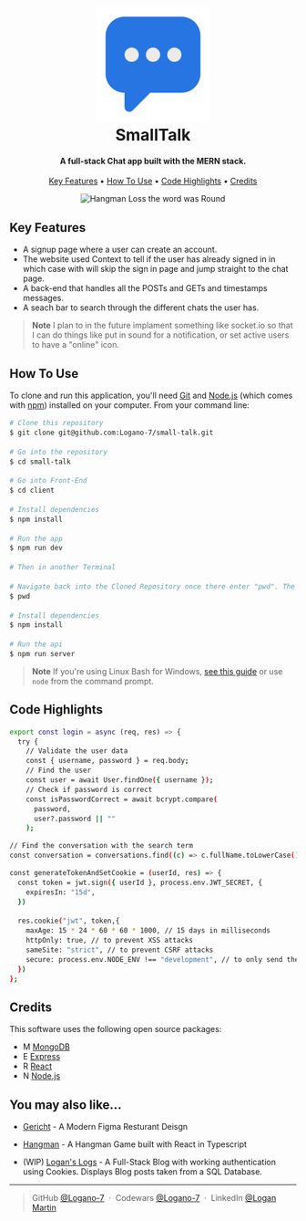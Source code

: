 <h1 align="center">
  <br>
  <img src='./src/assets/images/chat-icon.png' alt="Chat Icon" width="200">
  <br>
  SmallTalk
  <br>
</h1>

<h4 align="center">A full-stack Chat app built with the MERN stack.</h4>

<p align="center">
  <a href="#key-features">Key Features</a> •
  <a href="#how-to-use">How To Use</a> •
  <a href="#code-highlights">Code Highlights</a> •
  <a href="#credits">Credits</a>
</p>

<div align="center">
<img src='./src/assets/images/AppScreenshot .png' alt="Hangman Loss the word was Round" width="500" >
</div>

## Key Features

- A signup page where a user can create an account.
- The website used Context to tell if the user has already signed in in which case with will skip the sign in page and jump straight to the chat page.
- A back-end that handles all the POSTs and GETs and timestamps messages.
- A seach bar to search through the different chats the user has.
> **Note**
> I plan to in the future implament something like socket.io so that I can do things like put in sound for a notification, or set active users to have a "online" icon.

## How To Use

To clone and run this application, you'll need [Git](https://git-scm.com) and [Node.js](https://nodejs.org/en/download/) (which comes with [npm](http://npmjs.com)) installed on your computer. From your command line:

```bash
# Clone this repository
$ git clone git@github.com:Logano-7/small-talk.git

# Go into the repository
$ cd small-talk

# Go into Front-End
$ cd client

# Install dependencies
$ npm install

# Run the app
$ npm run dev

# Then in another Terminal

# Navigate back into the Cloned Repository once there enter "pwd". The result should end with .../small-talk
$ pwd

# Install dependencies
$ npm install

# Run the api
$ npm run server
```

> **Note**
> If you're using Linux Bash for Windows, [see this guide](https://www.howtogeek.com/261575/how-to-run-graphical-linux-desktop-applications-from-windows-10s-bash-shell/) or use `node` from the command prompt.

## Code Highlights

```bash
export const login = async (req, res) => {
  try {
    // Validate the user data
    const { username, password } = req.body;
    // Find the user
    const user = await User.findOne({ username });
    // Check if password is correct
    const isPasswordCorrect = await bcrypt.compare(
      password,
      user?.password || ""
    );
```

```bash
// Find the conversation with the search term
const conversation = conversations.find((c) => c.fullName.toLowerCase().includes(search.toLowerCase()));
```

```bash
const generateTokenAndSetCookie = (userId, res) => {
  const token = jwt.sign({ userId }, process.env.JWT_SECRET, {
    expiresIn: "15d",
  })

  res.cookie("jwt", token,{
    maxAge: 15 * 24 * 60 * 60 * 1000, // 15 days in milliseconds
    httpOnly: true, // to prevent XSS attacks
    sameSite: "strict", // to prevent CSRF attacks
    secure: process.env.NODE_ENV !== "development", // to only send the cookie over HTTPS in production
  })
};
```

## Credits

This software uses the following open source packages:

- M [MongoDB](https://www.mongodb.com)
- E [Express](https://expressjs.com)
- R [React](https://react.dev)
- N [Node.js](https://nodejs.org/)

## You may also like...

- [Gericht](https://github.com/Logano-7/gerichtResturantDesign) - A Modern Figma Resturant Deisgn

- [Hangman](https://github.com/Logano-7/hangmanTS) - A Hangman Game built with React in Typescript

- (WIP) [Logan's Logs](https://github.com/Logano-7/logsblogs) - A Full-Stack Blog with working authentication using Cookies. Displays Blog posts taken from a SQL Database.

---

> GitHub [@Logano-7](https://github.com/Logano-7) &nbsp;&middot;&nbsp;
> Codewars [@Logano-7](https://www.codewars.com/users/Logano-7) &nbsp;&middot;&nbsp;
> LinkedIn [@Logan Martin](https://www.linkedin.com/in/logan-martin-7-js/)
